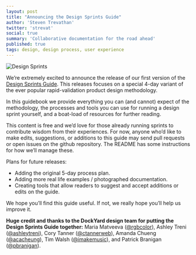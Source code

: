 ```yaml
---
layout: post
title: "Announcing the Design Sprints Guide"
author: 'Steven Trevathan'
twitter: 'strevat'
social: true
summary: 'Collaborative documentation for the road ahead'
published: true
tags: design, design process, user experience
---
```


![Design Sprints](http://i.imgur.com/wgebVlz.png)

We’re extremely excited to announce the release of our first version of the [Design Sprints Guide](https://dockyard.com/design-sprints). This releases focuses on a special 4-day variant of the ever popular rapid-validation product design methodology.

In this guidebook we provide everything you can (and cannot) expect of the methodology, the processes and tools you can use for running a design sprint yourself, and a boat-load of resources for further reading.

This content is free and we’d love for those already running sprints to contribute wisdom from their experiences. For now, anyone who’d like to make edits, suggestions, or additions to this guide may send pull requests or open issues on the github repository. The README has some instructions for how we’ll manage these.

Plans for future releases:

* Adding the original 5-day process plan.
* Adding more real life examples / photographed documentation.
* Creating tools that allow readers to suggest and accept additions or edits on the guide.

We hope you’ll find this guide useful. If not, we really hope you’ll help us improve it.

**Huge credit and thanks to the DockYard design team for putting the Design Sprints Guide together:** Maria Matveeva ([@rgbcolor](https://twitter.com/rgbcolor)), Ashley Treni ([@ashleytreni](https://twitter.com/ashleytreni)), Cory Tanner ([@ctannerweb](https://twitter.com/ctannerweb)), Amanda Chueng ([@acacheung](https://twitter.com/acacheung)), Tim Walsh ([@imakemusic](https://twitter.com/imakemusic)), and Patrick Branigan ([@pbranigan](https://twitter.com/pbranigan)).